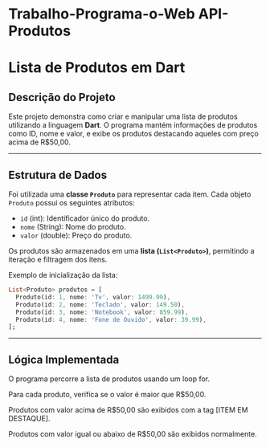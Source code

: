 # Trabalho-Programa-o-Web API-Produtos

# Lista de Produtos em Dart

## Descrição do Projeto

Este projeto demonstra como criar e manipular uma lista de produtos utilizando a linguagem **Dart**. O programa mantém informações de produtos como ID, nome e valor, e exibe os produtos destacando aqueles com preço acima de R$50,00.

---

## Estrutura de Dados

Foi utilizada uma **classe `Produto`** para representar cada item. Cada objeto `Produto` possui os seguintes atributos:

- `id` (int): Identificador único do produto.
- `nome` (String): Nome do produto.
- `valor` (double): Preço do produto.

Os produtos são armazenados em uma **lista (`List<Produto>`)**, permitindo a iteração e filtragem dos itens.

Exemplo de inicialização da lista:
```dart
List<Produto> produtos = [
  Produto(id: 1, nome: 'Tv', valor: 1499.99),
  Produto(id: 2, nome: 'Teclado', valor: 149.50),
  Produto(id: 3, nome: 'Notebook', valor: 859.99),
  Produto(id: 4, nome: 'Fone de Ouvido', valor: 39.99),
];
```
---

## Lógica Implementada

O programa percorre a lista de produtos usando um loop for.

Para cada produto, verifica se o valor é maior que R$50,00.

Produtos com valor acima de R$50,00 são exibidos com a tag [ITEM EM DESTAQUE].

Produtos com valor igual ou abaixo de R$50,00 são exibidos normalmente.
